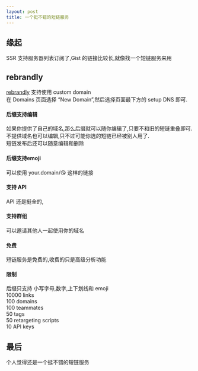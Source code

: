 ```yaml
---
layout: post
title: 一个挺不错的短链服务
---
```


## 缘起
SSR 支持服务器列表订阅了,Gist 的链接比较长,就像找一个短链服务来用
 
## rebrandly
[rebrandly](https://www.rebrandly.com)
支持使用 custom domain  
在 Domains 页面选择 “New Domain”,然后选择页面最下方的 setup DNS 即可.  
 
#### 后缀支持编辑  
如果你提供了自己的域名,那么后缀就可以随你编辑了,只要不和旧的短链重叠即可.  
不提供域名也可以编辑,只不过可能你选的短链已经被别人用了.  
短链发布后还可以随意编辑和删除  
 
#### 后缀支持emoji
可以使用 your.domain/😘 这样的链接
 
#### 支持 API
API 还是挺全的,
 
#### 支持群组
可以邀请其他人一起使用你的域名
 
#### 免费
短链服务是免费的,收费的只是高级分析功能
 
#### 限制
后缀只支持 小写字母,数字,上下划线和 emoji  
10000 links  
100 domains  
100 teammates  
50 tags  
50 retargeting scripts  
10 API keys  
 
## 最后
个人觉得还是一个挺不错的短链服务
